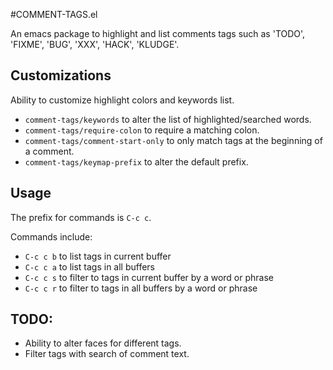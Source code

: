 #COMMENT-TAGS.el

An emacs package to highlight and list comments tags such as 'TODO', 'FIXME', 'BUG', 'XXX', 'HACK', 'KLUDGE'.

## Customizations
Ability to customize highlight colors and keywords list.

  * `comment-tags/keywords` to alter the list of highlighted/searched words.
  * `comment-tags/require-colon` to require a matching colon.
  * `comment-tags/comment-start-only` to only match tags at the beginning of a comment.
  * `comment-tags/keymap-prefix` to alter the default prefix.

## Usage
The prefix for commands is `C-c c`.

Commands include:
  * `C-c c b` to list tags in current buffer
  * `C-c c a` to list tags in all buffers
  * `C-c c s` to filter to tags in current buffer by a word or phrase
  * `C-c c r` to filter to tags in all buffers by a word or phrase

## TODO:
  * Ability to alter faces for different tags.
  * Filter tags with search of comment text.

